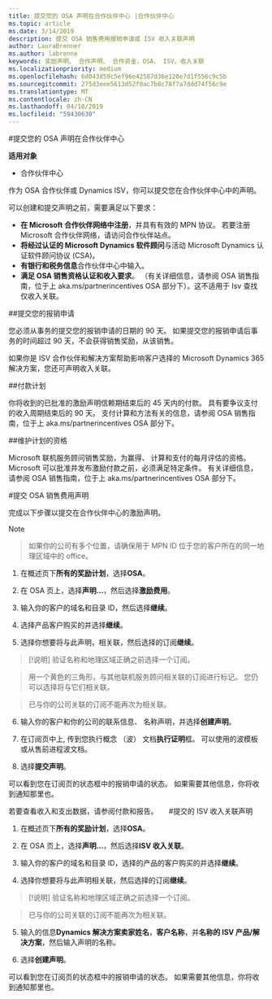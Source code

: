 ```yaml
---
title: 提交您的 OSA 声明在合作伙伴中心 |合作伙伴中心
ms.topic: article
ms.date: 3/14/2019
description: 提交 OSA 销售费用报销申请或 ISV 收入关联声明
author: LauraBrenner
ms.author: labrenne
keywords: 奖励声明、 合作声明、 合作资金，OSA、 ISV，收入关联
ms.localizationpriority: medium
ms.openlocfilehash: 6d043d59c5ef96e42587d36e128e7d1f556c9c5b
ms.sourcegitcommit: 275d3eee5613d52f0ac7b8c78f7a7ddd74f56c9e
ms.translationtype: MT
ms.contentlocale: zh-CN
ms.lasthandoff: 04/10/2019
ms.locfileid: "59430630"
---
```

#<a name="submit-your-osa-claims-in-partner-center"></a>提交您的 OSA 声明在合作伙伴中心

**适用对象**

-  合作伙伴中心

作为 OSA 合作伙伴或 Dynamics ISV，你可以提交您在合作伙伴中心中的声明。 

可以创建和提交声明之前，需要满足以下要求： 
-   **在 Microsoft 合作伙伴网络中注册**，并具有有效的 MPN 协议。 若要注册 Microsoft 合作伙伴网络，请访问合作伙伴站点。 
-   **将经过认证的 Microsoft Dynamics 软件顾问**与活动 Microsoft Dynamics 认证软件顾问协议 (CSA)。 
-   **有银行和税务信息**合作伙伴中心中输入。 
-   **满足 OSA 销售资格认证和收入要求**。 （有关详细信息，请参阅 OSA 销售指南，位于上 aka.ms/partnerincentives OSA 部分下）。这不适用于 Isv 查找仅收入关联。 

##<a name="submitting-your-claim"></a>提交您的报销申请

您必须从事务的提交您的报销申请的日期的 90 天。 如果提交您的报销申请后事务的时间超过 90 天，不会获得销售奖励，从该销售。 

如果你是 ISV 合作伙伴和解决方案帮助影响客户选择的 Microsoft Dynamics 365 解决方案，您还可声明收入关联。   

##<a name="payment-schedule"></a>付款计划

你将收到的已批准的激励声明信赖期结束后的 45 天内的付款。 具有要争议支付的收入周期结束后的 90 天。 支付计算和方法有关的信息，请参阅 OSA 销售指南，位于上 aka.ms/partnerincentives OSA 部分下。

##<a name="maintaining-your-program-eligibility"></a>维护计划的资格

Microsoft 联机服务顾问销售奖励，为赢得、 计算和支付的每月评估的资格。 Microsoft 可以批准并发布激励付款之前，必须满足特定条件。 有关详细信息，请参阅 OSA 销售指南，位于上 aka.ms/partnerincentives OSA 部分下。

#<a name="submit-an-osa-sell-fee-claim"></a>提交 OSA 销售费用声明

完成以下步骤以提交在合作伙伴中心的激励声明。  

>[!NOTE]

>如果你的公司有多个位置，请确保用于 MPN ID 位于您的客户所在的同一地理区域中的 office。 

1.  在概述页下**所有的奖励计划**，选择**OSA**。

2.  在 OSA 页上，选择**声明...**，然后选择**激励费用**。

3.  输入你的客户的域名和目录 ID，然后选择**继续**。 

4.  选择产品客户购买的并选择**继续**。 

5.  选择你想要将与此声明，相关联，然后选择的订阅**继续**。

>[!说明] 验证名称和地理区域正确之前选择一个订阅。 

>用一个黄色的三角形，与其他联机服务顾问相关联的订阅进行标记。 您仍可以选择将与它们相关联。 

>已与你的公司关联的订阅不能再次为相关联。  

6.  输入你的客户和你的公司的联系信息、 名称声明，并选择**创建声明**。 

7.  在订阅页中上, 传到您执行概念 （波） 文档**执行证明**框。 可以使用的波模板或从售前进程波文档。 

8.  选择**提交声明**。    

可以看到您在订阅页的状态框中的报销申请的状态。 如果需要其他信息，你将收到通知那里也。

若要查看收入和支出数据，请参阅付款和报告。 
 
#<a name="submit-an-isv-revenue-association-claim"></a>提交的 ISV 收入关联声明

1.  在概述页下**所有的奖励计划**，选择**OSA**。

2.  在 OSA 页上，选择**声明...**，然后选择**ISV 收入关联**。

3.  输入你的客户的域名和目录 ID，选择的产品的客户购买的并选择**继续**。 

4.  选择你想要将与此声明相关联，然后选择的订阅**继续**。

>[!说明] 验证名称和地理区域正确之前选择一个订阅。 

>已与你的公司关联的订阅不能再次为相关联。  

5.  输入的信息**Dynamics 解决方案卖家姓名**，**客户名称**，并**名称的 ISV 产品/解决方案**，然后输入声明的名称。 

6.  选择**创建声明**。 

可以看到您在订阅页的状态框中的报销申请的状态。 如果需要其他信息，你将收到通知那里也。
